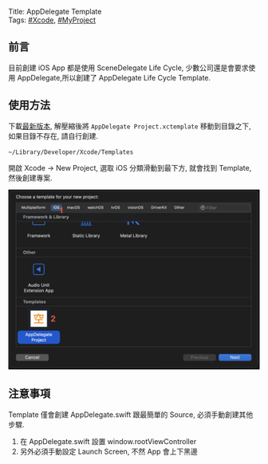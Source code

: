 Title: AppDelegate Template  
Tags: [#Xcode](index.md), [#MyProject](../project/index.md)

## 前言

目前創建 iOS App 都是使用 SceneDelegate Life Cycle, 少數公司還是會要求使用 AppDelegate,所以創建了 AppDelegate Life Cycle Template.

## 使用方法

下載[最新版本](https://github.com/shinrenpan/AppDelegate-Template/releases/latest/), 解壓縮後將 `AppDelegate Project.xctemplate` 移動到目錄之下, 如果目錄不存在, 請自行創建.

```
~/Library/Developer/Xcode/Templates
```

開啟 Xcode -> New Project, 選取 iOS 分類滑動到最下方, 就會找到 Template, 然後創建專案.

![](https://raw.githubusercontent.com/shinrenpan/AppDelegate-Template/main/images/1.png)

## 注意事項

Template 僅會創建 AppDelegate.swift 跟最簡單的 Source, 必須手動創建其他步驟.

1. 在 AppDelegate.swift 設置 window.rootViewController
2. 另外必須手動設定 Launch Screen, 不然 App 會上下黑邊
